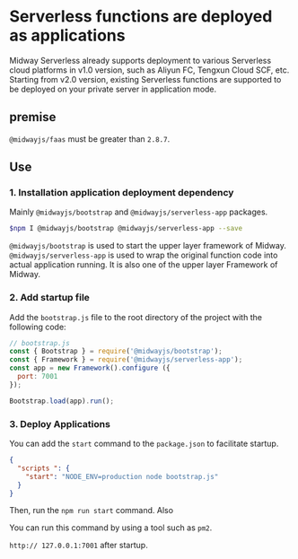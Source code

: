 # Serverless functions are deployed as applications

Midway Serverless already supports deployment to various Serverless cloud platforms in v1.0 version, such as Aliyun FC, Tengxun Cloud SCF, etc. Starting from v2.0 version, existing Serverless functions are supported to be deployed on your private server in application mode.

## premise

`@midwayjs/faas` must be greater than `2.8.7`.

## Use

####

### 1. Installation application deployment dependency

Mainly `@midwayjs/bootstrap` and `@midwayjs/serverless-app` packages.

```bash
$npm I @midwayjs/bootstrap @midwayjs/serverless-app --save
```

`@midwayjs/bootstrap` is used to start the upper layer framework of Midway. `@midwayjs/serverless-app` is used to wrap the original function code into actual application running. It is also one of the upper layer Framework of Midway.

### 2. Add startup file

Add the `bootstrap.js` file to the root directory of the project with the following code:

```javascript
// bootstrap.js
const { Bootstrap } = require('@midwayjs/bootstrap');
const { Framework } = require('@midwayjs/serverless-app');
const app = new Framework().configure ({
  port: 7001
});

Bootstrap.load(app).run();
```

### 3. Deploy Applications

You can add the `start` command to the `package.json` to facilitate startup.

```json
{
  "scripts ": {
    "start": "NODE_ENV=production node bootstrap.js"
  }
}
```

Then, run the `npm run start` command. Also

You can run this command by using a tool such as `pm2`.

`http:// 127.0.0.1:7001` after startup.
